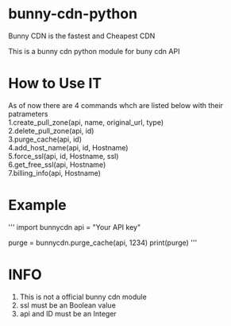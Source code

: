# bunny-cdn-python 
Bunny CDN is the fastest and Cheapest CDN

This is a bunny cdn python module for buny cdn API 

# How to Use IT
As of now there are 4 commands whch are listed below with their patrameters
<br>
1.create_pull_zone(api, name, original_url, type)
<br>
2.delete_pull_zone(api, id)
<br>
3.purge_cache(api, id)
<br>
4.add_host_name(api, id, Hostname)
<br>
5.force_ssl(api, id, Hostname, ssl)
<br>
6.get_free_ssl(api, Hostname)
<br>
7.billing_info(api, Hostname)


# Example
'''
import bunnycdn
api = "Your API key"

purge = bunnycdn.purge_cache(api, 1234)
print(purge)
'''
      

# INFO
1. This is not a official bunny cdn module
2. ssl must be an Boolean value
3. api and ID must be an Integer 


